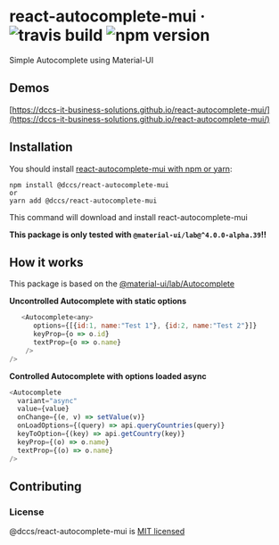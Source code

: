 # react-autocomplete-mui &middot; ![travis build](https://img.shields.io/travis/DCCS-IT-Business-Solutions/react-autocomplete-mui.svg) ![npm version](https://img.shields.io/npm/v/@dccs/react-autocomplete-mui.svg)

Simple Autocomplete using Material-UI

## Demos

[https://dccs-it-business-solutions.github.io/react-autocomplete-mui/](https://dccs-it-business-solutions.github.io/react-autocomplete-mui/)

## Installation

You should install [react-autocomplete-mui with npm or yarn](https://www.npmjs.com/package/@dccs/react-autocomplete-mui):

    npm install @dccs/react-autocomplete-mui
    or
    yarn add @dccs/react-autocomplete-mui

This command will download and install react-autocomplete-mui

<b>This package is only tested with `@material-ui/lab@^4.0.0-alpha.39`!!</b>

## How it works

This package is based on the [@material-ui/lab/Autocomplete](https://material-ui.com/components/autocomplete/)

<b>Uncontrolled Autocomplete with static options</b>

```javascript
   <Autocomplete<any>
      options={[{id:1, name:"Test 1"}, {id:2, name:"Test 2"}]}
      keyProp={o => o.id}
      textProp={o => o.name}
    />
/>
```

<b>Controlled Autocomplete with options loaded async</b>

```javascript
<Autocomplete
  variant="async"
  value={value}
  onChange={(e, v) => setValue(v)}
  onLoadOptions={(query) => api.queryCountries(query)}
  keyToOption={(key) => api.getCountry(key)}
  keyProp={(o) => o.name}
  textProp={(o) => o.name}
/>
```

## Contributing

### License

@dccs/react-autocomplete-mui is [MIT licensed](https://github.com/facebook/react/blob/master/LICENSE)
